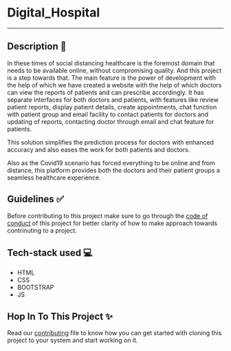 # Digital_Hospital

---

## Description 📗

In these times of social distancing healthcare is the foremost domain that needs to be available online, without compromising quality. And this project is a step towards that.
The main feature is the power of development with the help of which we have created a website with the help of which doctors can view the reports of patients and can prescribe accordingly.
It has separate interfaces for both doctors and patients, with features like review patient reports, display patient details, create appointments, chat function with patient group and email facility to contact patients for doctors and updating of reports, contacting doctor through email and chat feature for patients.

This solution simplifies the prediction process for doctors with enhanced accuracy and also eases the work for both patients and doctors.

Also as the Covid19 scenario has forced everything to be online and from distance, this platform provides both the doctors and their patient groups a seamless healthcare experience.

## Guidelines ✅

Before contributing to this project make sure to go through the [code of conduct](https://github.com/Khushi0321/Digital_Hospital/blob/main/Code_of_Conduct.md) of this project for better clarity of how to make approach towards contrinuting to a project.

## Tech-stack used 💻

- HTML
- CSS
- BOOTSTRAP
- JS

## Hop In To This Project ✨

Read our [contributing](https://github.com/Khushi0321/Digital_Hospital/blob/main/CONTRIBUTING.md) file to know how you
can get started with cloning this project to your system and start working on it.
